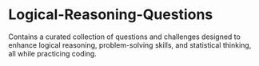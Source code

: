 # Logical-Reasoning-Questions
Contains a curated collection of questions and challenges designed to enhance logical reasoning, problem-solving skills, and statistical thinking, all while practicing coding.
